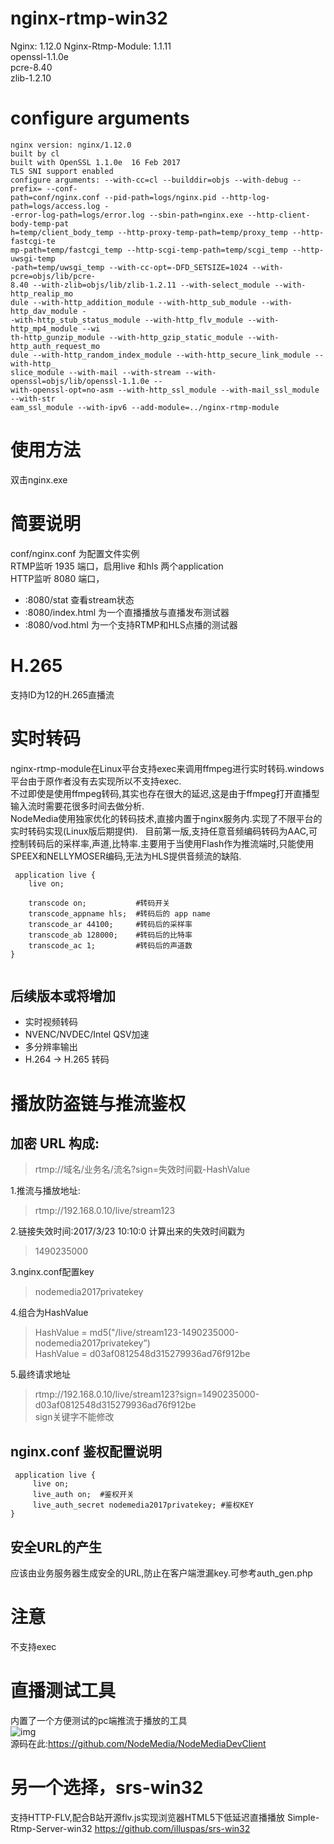 nginx-rtmp-win32
================

Nginx: 1.12.0
Nginx-Rtmp-Module: 1.1.11  
openssl-1.1.0e  
pcre-8.40  
zlib-1.2.10

# configure arguments
```
nginx version: nginx/1.12.0
built by cl
built with OpenSSL 1.1.0e  16 Feb 2017
TLS SNI support enabled
configure arguments: --with-cc=cl --builddir=objs --with-debug --prefix= --conf-
path=conf/nginx.conf --pid-path=logs/nginx.pid --http-log-path=logs/access.log -
-error-log-path=logs/error.log --sbin-path=nginx.exe --http-client-body-temp-pat
h=temp/client_body_temp --http-proxy-temp-path=temp/proxy_temp --http-fastcgi-te
mp-path=temp/fastcgi_temp --http-scgi-temp-path=temp/scgi_temp --http-uwsgi-temp
-path=temp/uwsgi_temp --with-cc-opt=-DFD_SETSIZE=1024 --with-pcre=objs/lib/pcre-
8.40 --with-zlib=objs/lib/zlib-1.2.11 --with-select_module --with-http_realip_mo
dule --with-http_addition_module --with-http_sub_module --with-http_dav_module -
-with-http_stub_status_module --with-http_flv_module --with-http_mp4_module --wi
th-http_gunzip_module --with-http_gzip_static_module --with-http_auth_request_mo
dule --with-http_random_index_module --with-http_secure_link_module --with-http_
slice_module --with-mail --with-stream --with-openssl=objs/lib/openssl-1.1.0e --
with-openssl-opt=no-asm --with-http_ssl_module --with-mail_ssl_module --with-str
eam_ssl_module --with-ipv6 --add-module=../nginx-rtmp-module
```

# 使用方法
双击nginx.exe

# 简要说明
conf/nginx.conf 为配置文件实例  
RTMP监听 1935 端口，启用live 和hls 两个application  
HTTP监听 8080 端口，
* :8080/stat 查看stream状态  
* :8080/index.html 为一个直播播放与直播发布测试器
* :8080/vod.html 为一个支持RTMP和HLS点播的测试器

# H.265
支持ID为12的H.265直播流

# 实时转码
nginx-rtmp-module在Linux平台支持exec来调用ffmpeg进行实时转码.windows平台由于原作者没有去实现所以不支持exec.  
不过即使是使用ffmpeg转码,其实也存在很大的延迟,这是由于ffmpeg打开直播型输入流时需要花很多时间去做分析.  
NodeMedia使用独家优化的转码技术,直接内置于nginx服务内.实现了不限平台的实时转码实现(Linux版后期提供).  
目前第一版,支持任意音频编码转码为AAC,可控制转码后的采样率,声道,比特率.主要用于当使用Flash作为推流端时,只能使用SPEEX和NELLYMOSER编码,无法为HLS提供音频流的缺陷.  

```
 application live {
    live on;
    
    transcode on;           #转码开关
    transcode_appname hls;  #转码后的 app name
    transcode_ar 44100;     #转码后的采样率
    transcode_ab 128000;    #转码后的比特率
    transcode_ac 1;         #转码后的声道数
}


```
## 后续版本或将增加
 * 实时视频转码
 * NVENC/NVDEC/Intel QSV加速
 * 多分辨率输出
 * H.264 -> H.265 转码

# 播放防盗链与推流鉴权
## 加密 URL 构成:
>rtmp://域名/业务名/流名?sign=失效时间戳-HashValue  

1.推流与播放地址:  
> rtmp://192.168.0.10/live/stream123

2.链接失效时间:2017/3/23 10:10:0 计算出来的失效时间戳为  
>1490235000

3.nginx.conf配置key  
>nodemedia2017privatekey

4.组合为HashValue  
>HashValue = md5("/live/stream123-1490235000-nodemedia2017privatekey”)   
>HashValue = d03af0812548d315279936ad76f912be

5.最终请求地址  
>rtmp://192.168.0.10/live/stream123?sign=1490235000-d03af0812548d315279936ad76f912be  
>sign关键字不能修改  

## nginx.conf 鉴权配置说明
```
 application live {
     live on;
     live_auth on;  #鉴权开关
     live_auth_secret nodemedia2017privatekey; #鉴权KEY
}
```
## 安全URL的产生  
应该由业务服务器生成安全的URL,防止在客户端泄漏key.可参考auth_gen.php


# 注意
不支持exec

# 直播测试工具 
内置了一个方便测试的pc端推流于播放的工具  
![img](https://github.com/NodeMedia/NodeMediaDevClient/raw/master/QQ20160310-0.png)  
源码在此:https://github.com/NodeMedia/NodeMediaDevClient

# 另一个选择，srs-win32 
支持HTTP-FLV,配合B站开源flv.js实现浏览器HTML5下低延迟直播播放
Simple-Rtmp-Server-win32 https://github.com/illuspas/srs-win32
